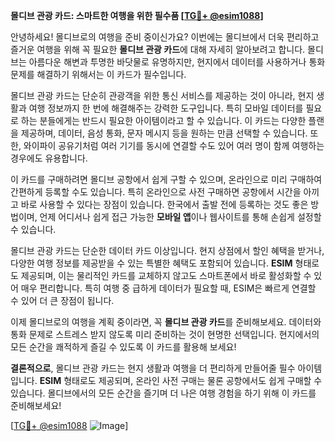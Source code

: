 **몰디브 관광 카드: 스마트한 여행을 위한 필수품 [[TG💪+ @esim1088](https://t.me/s/esim1088)]**

안녕하세요! 몰디브로의 여행을 준비 중이신가요? 이번에는 몰디브에서 더욱 편리하고 즐거운 여행을 위해 꼭 필요한 **몰디브 관광 카드**에 대해 자세히 알아보려고 합니다. 몰디브는 아름다운 해변과 투명한 바닷물로 유명하지만, 현지에서 데이터를 사용하거나 통화 문제를 해결하기 위해서는 이 카드가 필수입니다.

몰디브 관광 카드는 단순히 관광객을 위한 통신 서비스를 제공하는 것이 아니라, 현지 생활과 여행 정보까지 한 번에 해결해주는 강력한 도구입니다. 특히 모바일 데이터를 필요로 하는 분들에게는 반드시 필요한 아이템이라고 할 수 있습니다. 이 카드는 다양한 플랜을 제공하며, 데이터, 음성 통화, 문자 메시지 등을 원하는 만큼 선택할 수 있습니다. 또한, 와이파이 공유기처럼 여러 기기를 동시에 연결할 수도 있어 여러 명이 함께 여행하는 경우에도 유용합니다.

이 카드를 구매하려면 몰디브 공항에서 쉽게 구할 수 있으며, 온라인으로 미리 구매하여 간편하게 등록할 수도 있습니다. 특히 온라인으로 사전 구매하면 공항에서 시간을 아끼고 바로 사용할 수 있다는 장점이 있습니다. 한국에서 출발 전에 등록하는 것도 좋은 방법이며, 언제 어디서나 쉽게 접근 가능한 **모바일 앱**이나 웹사이트를 통해 손쉽게 설정할 수 있습니다.

몰디브 관광 카드는 단순한 데이터 카드 이상입니다. 현지 상점에서 할인 혜택을 받거나, 다양한 여행 정보를 제공받을 수 있는 특별한 혜택도 포함되어 있습니다. **ESIM** 형태로도 제공되며, 이는 물리적인 카드를 교체하지 않고도 스마트폰에서 바로 활성화할 수 있어 매우 편리합니다. 특히 여행 중 급하게 데이터가 필요할 때, ESIM은 빠르게 연결할 수 있어 더 큰 장점이 됩니다.

이제 몰디브로의 여행을 계획 중이라면, 꼭 **몰디브 관광 카드**를 준비해보세요. 데이터와 통화 문제로 스트레스 받지 않도록 미리 준비하는 것이 현명한 선택입니다. 현지에서의 모든 순간을 쾌적하게 즐길 수 있도록 이 카드를 활용해 보세요!

**결론적으로**, 몰디브 관광 카드는 현지 생활과 여행을 더 편리하게 만들어줄 필수 아이템입니다. **ESIM** 형태로도 제공되며, 온라인 사전 구매는 물론 공항에서도 쉽게 구매할 수 있습니다. 몰디브에서의 모든 순간을 즐기며 더 나은 여행 경험을 하기 위해 이 카드를 준비해보세요!

[[TG💪+ @esim1088](https://t.me/s/esim1088) ![Image](https://i.postimg.cc/Y0z9fWf4/image.png)]